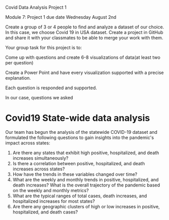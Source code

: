 Covid Data Analysis Project 1 

Module 7: Project 1 due date Wednesday August 2nd

Create a group of 3 or 4 people to find and analyze a dataset of our choice. In this case, we choose Covid 19 in USA dataset. Create a project in GitHub and share it with your classmates to be able to merge your work with them.  

Your group task for this project is to:

Come up with questions and create 6-8 visualizations of data(at least two per question)

Create a Power Point and have every visualization supported with a precise explanation.

Each question is responded and supported.

In our case, questions we asked 



# Covid19 State-wide data analysis # 

Our team has begun the analysis of the statewide COVID-19 dataset and formulated the following questions to gain insights into the pandemic's impact across states:

1.	Are there any states that exhibit high positive, hospitalized, and death increases simultaneously?
2.	Is there a correlation between positive, hospitalized, and death increases across states?
3.	How have the trends in these variables changed over time?
4.	What are the weekly and monthly trends in positive, hospitalized, and death increases? What is the overall trajectory of the pandemic based on the weekly and monthly metrics?
5.	What are the typical ranges of total cases, death increases, and hospitalized increases for most states?
6.	Are there any geographic clusters of high or low increases in positive, hospitalized, and death cases?






